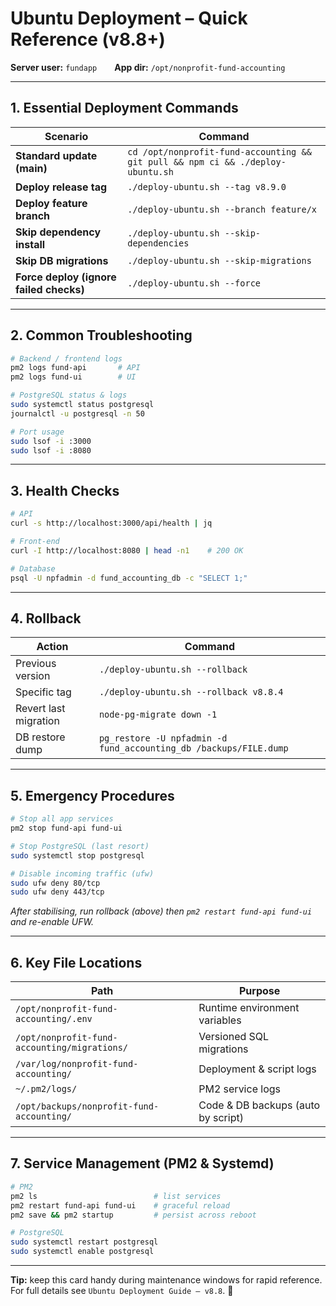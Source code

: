 # Ubuntu Deployment – Quick Reference (v8.8+)

**Server user:** `fundapp`  **App dir:** `/opt/nonprofit-fund-accounting`

---

## 1. Essential Deployment Commands

| Scenario | Command |
|----------|---------|
| **Standard update (main)** | `cd /opt/nonprofit-fund-accounting && git pull && npm ci && ./deploy-ubuntu.sh` |
| **Deploy release tag** | `./deploy-ubuntu.sh --tag v8.9.0` |
| **Deploy feature branch** | `./deploy-ubuntu.sh --branch feature/x` |
| **Skip dependency install** | `./deploy-ubuntu.sh --skip-dependencies` |
| **Skip DB migrations** | `./deploy-ubuntu.sh --skip-migrations` |
| **Force deploy (ignore failed checks)** | `./deploy-ubuntu.sh --force` |

---

## 2. Common Troubleshooting

```bash
# Backend / frontend logs
pm2 logs fund-api       # API
pm2 logs fund-ui        # UI

# PostgreSQL status & logs
sudo systemctl status postgresql
journalctl -u postgresql -n 50

# Port usage
sudo lsof -i :3000
sudo lsof -i :8080
```

---

## 3. Health Checks

```bash
# API
curl -s http://localhost:3000/api/health | jq

# Front-end
curl -I http://localhost:8080 | head -n1    # 200 OK

# Database
psql -U npfadmin -d fund_accounting_db -c "SELECT 1;"
```

---

## 4. Rollback

| Action | Command |
|--------|---------|
| Previous version | `./deploy-ubuntu.sh --rollback` |
| Specific tag     | `./deploy-ubuntu.sh --rollback v8.8.4` |
| Revert last migration | `node-pg-migrate down -1` |
| DB restore dump | `pg_restore -U npfadmin -d fund_accounting_db /backups/FILE.dump` |

---

## 5. Emergency Procedures

```bash
# Stop all app services
pm2 stop fund-api fund-ui

# Stop PostgreSQL (last resort)
sudo systemctl stop postgresql

# Disable incoming traffic (ufw)
sudo ufw deny 80/tcp
sudo ufw deny 443/tcp
```

*After stabilising, run rollback (above) then `pm2 restart fund-api fund-ui` and re-enable UFW.*

---

## 6. Key File Locations

| Path | Purpose |
|------|---------|
| `/opt/nonprofit-fund-accounting/.env` | Runtime environment variables |
| `/opt/nonprofit-fund-accounting/migrations/` | Versioned SQL migrations |
| `/var/log/nonprofit-fund-accounting/` | Deployment & script logs |
| `~/.pm2/logs/` | PM2 service logs |
| `/opt/backups/nonprofit-fund-accounting/` | Code & DB backups (auto by script) |

---

## 7. Service Management (PM2 & Systemd)

```bash
# PM2
pm2 ls                          # list services
pm2 restart fund-api fund-ui    # graceful reload
pm2 save && pm2 startup         # persist across reboot

# PostgreSQL
sudo systemctl restart postgresql
sudo systemctl enable postgresql
```

---

**Tip:** keep this card handy during maintenance windows for rapid reference.  
For full details see `Ubuntu Deployment Guide – v8.8`. 🚀
